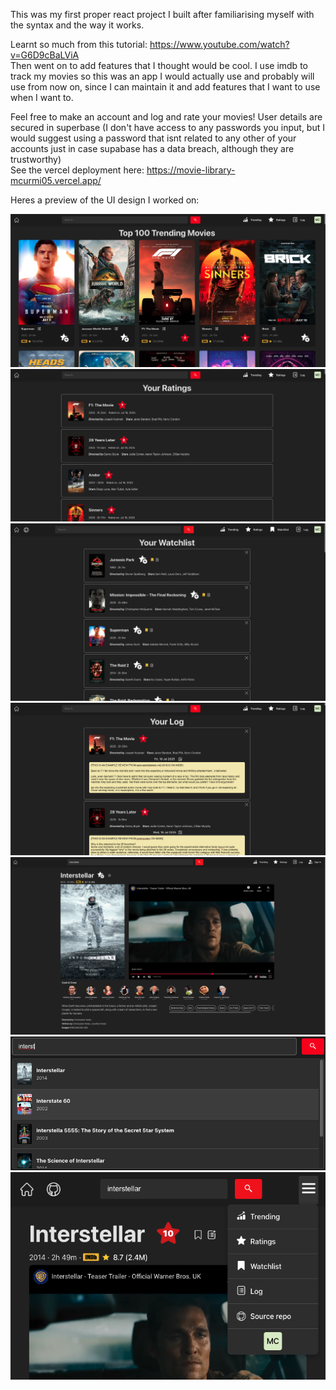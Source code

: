 This was my first proper react project I built after familiarising myself with the syntax and the way it works.

Learnt so much from this tutorial: https://www.youtube.com/watch?v=G6D9cBaLViA <br>
Then went on to add features that I thought would be cool. I use imdb to track my movies so this was an app I would actually use and probably will use from now on, since I can maintain it and add features that I want to use when I want to.

Feel free to make an account and log and rate your movies! User details are secured in superbase (I don't have access to any passwords you input, but I would suggest using a password that isnt related to any other of your accounts just in case supabase has a data breach, although they are trustworthy)
<br>
See the vercel deployment here: https://movie-library-mcurmi05.vercel.app/

Heres a preview of the UI design I worked on:

<img src="./readme_imgs/trending.png" />
<img src="./readme_imgs/ratings.png" />
<img src="./readme_imgs/watchlist.png" />
<img src="./readme_imgs/log.png" />
<img src="./readme_imgs/mediadetails.png" />
<img src="./readme_imgs/searchbar.png" />
<img src="./readme_imgs/responsive-dropdown.png" />


